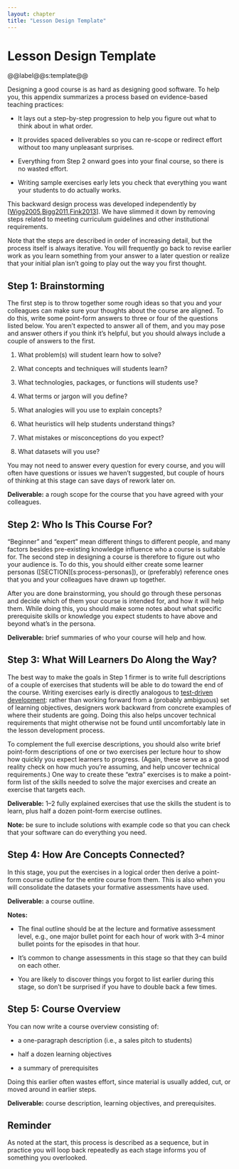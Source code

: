 ```yaml
---
layout: chapter
title: "Lesson Design Template"
---
```

# Lesson Design Template

@@label@@s:template@@

Designing a good course is as hard as designing good software. To help
you, this appendix summarizes a process based on evidence-based teaching
practices:

  - It lays out a step-by-step progression to help you figure out what
    to think about in what order.

  - It provides spaced deliverables so you can re-scope or redirect
    effort without too many unpleasant surprises.

  - Everything from Step 2 onward goes into your final course, so there
    is no wasted effort.

  - Writing sample exercises early lets you check that everything you
    want your students to do actually works.

This backward design process was developed independently by
[[Wigg2005](../bib/#Wigg2005),[Bigg2011](../bib/#Bigg2011),[Fink2013](../bib/#Fink2013)]. We have slimmed it down by
removing steps related to meeting curriculum guidelines and other
institutional requirements.

Note that the steps are described in order of increasing detail, but the
process itself is always iterative. You will frequently go back to
revise earlier work as you learn something from your answer to a later
question or realize that your initial plan isn’t going to play out the
way you first thought.

## Step 1: Brainstorming

The first step is to throw together some rough ideas so that you and
your colleagues can make sure your thoughts about the course are
aligned. To do this, write some point-form answers to three or four of
the questions listed below. You aren’t expected to answer all of them,
and you may pose and answer others if you think it’s helpful, but you
should always include a couple of answers to the first.

1.  What problem(s) will student learn how to solve?

2.  What concepts and techniques will students learn?

3.  What technologies, packages, or functions will students use?

4.  What terms or jargon will you define?

5.  What analogies will you use to explain concepts?

6.  What heuristics will help students understand things?

7.  What mistakes or misconceptions do you expect?

8.  What datasets will you use?

You may not need to answer every question for every course, and you will
often have questions or issues we haven’t suggested, but couple of hours
of thinking at this stage can save days of rework later on.

**Deliverable:** a rough scope for the course that you have agreed with
your colleagues.

## Step 2: Who Is This Course For?

“Beginner” and “expert” mean different things to different people, and
many factors besides pre-existing knowledge influence who a course is
suitable for. The second step in designing a course is therefore to
figure out who your audience is. To do this, you should either create
some learner personas ([SECTION][s:process-personas]), or (preferably)
reference ones that you and your colleagues have drawn up together.

After you are done brainstorming, you should go through these personas
and decide which of them your course is intended for, and how it will
help them. While doing this, you should make some notes about what
specific prerequisite skills or knowledge you expect students to have
above and beyond what’s in the persona.

**Deliverable:** brief summaries of who your course will help and how.

## Step 3: What Will Learners Do Along the Way?

The best way to make the goals in Step 1 firmer is to write full
descriptions of a couple of exercises that students will be able to do
toward the end of the course. Writing exercises early is directly
analogous to [test-driven
development](https://en.wikipedia.org/wiki/Test-driven_development):
rather than working forward from a (probably ambiguous) set of learning
objectives, designers work backward from concrete examples of where
their students are going. Doing this also helps uncover technical
requirements that might otherwise not be found until uncomfortably late
in the lesson development process.

To complement the full exercise descriptions, you should also write
brief point-form descriptions of one or two exercises per lecture hour
to show how quickly you expect learners to progress. (Again, these serve
as a good reality check on how much you’re assuming, and help uncover
technical requirements.) One way to create these “extra” exercises is to
make a point-form list of the skills needed to solve the major exercises
and create an exercise that targets each.

**Deliverable:** 1–2 fully explained exercises that use the skills the
student is to learn, plus half a dozen point-form exercise outlines.

**Note:** be sure to include solutions with example code so that you can
check that your software can do everything you need.

## Step 4: How Are Concepts Connected?

In this stage, you put the exercises in a logical order then derive a
point-form course outline for the entire course from them. This is also
when you will consolidate the datasets your formative assessments have
used.

**Deliverable:** a course outline.

**Notes:**

  - The final outline should be at the lecture and formative assessment
    level, e.g., one major bullet point for each hour of work with 3–4
    minor bullet points for the episodes in that hour.

  - It’s common to change assessments in this stage so that they can
    build on each other.

  - You are likely to discover things you forgot to list earlier during
    this stage, so don’t be surprised if you have to double back a few
    times.

## Step 5: Course Overview

You can now write a course overview consisting of:

  - a one-paragraph description (i.e., a sales pitch to students)

  - half a dozen learning objectives

  - a summary of prerequisites

Doing this earlier often wastes effort, since material is usually added,
cut, or moved around in earlier steps.

**Deliverable:** course description, learning objectives, and
prerequisites.

## Reminder

As noted at the start, this process is described as a sequence, but in
practice you will loop back repeatedly as each stage informs you of
something you overlooked.
